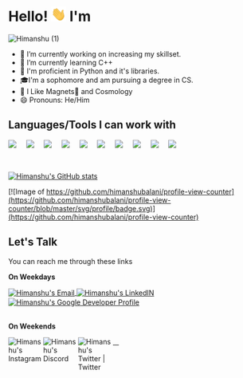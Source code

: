 # Hello! <img src="https://github.com/ABSphreak/ABSphreak/blob/master/gifs/Hi.gif" width="30px"> I'm        

![Himanshu (1)](https://user-images.githubusercontent.com/85930567/130409887-7c0452c9-89ff-4a22-adb3-e3a47e9fbd1d.png)

     
- 🔭 I’m currently working on increasing my skillset.
- 🌱 I’m currently learning C++
- 🥇 I'm proficient in Python and it's libraries.
- 🎓I'm a sophomore and am pursuing a degree in CS.
- 🌟 I Like Magnets🧲 and Cosmology
- 😄 Pronouns: He/Him


## Languages/Tools I can work with
<div align="left"><span>
  
  <img width="40px" src="https://img.icons8.com/color/240/000000/c-programming.png" /> &nbsp;&nbsp;&nbsp;
  <img width="40px" src="https://img.icons8.com/color/240/000000/c-plus-plus-logo.png" /> &nbsp;&nbsp;&nbsp;
  <img width="40px" src="https://img.icons8.com/color/48/000000/python--v1.png"/> &nbsp;&nbsp;&nbsp;
  <img width="40px" src="https://img.icons8.com/color/48/000000/flutter.png"/> &nbsp;&nbsp;&nbsp;
  <img width="40px" src="https://img.icons8.com/color/48/000000/html-5.png"/> &nbsp;&nbsp;&nbsp;
  <img width="40px" src="https://img.icons8.com/color/48/000000/css3.png"/> &nbsp;&nbsp;&nbsp;
  <img width="40px" src="https://img.icons8.com/office/80/000000/markdown.png"/> &nbsp;&nbsp;&nbsp;
  <img width="40px" src="https://img.icons8.com/color/144/000000/windows-10.png"/> &nbsp;&nbsp;&nbsp;
  <img width="40px" src="https://img.icons8.com/fluency/144/000000/visual-studio-code-2019.png"/> &nbsp;&nbsp;&nbsp;
  <img width="40px" src="https://img.icons8.com/color/48/000000/android-studio--v3.png"/>

  </br>
     
     
[![Himanshu's GitHub stats](https://github-readme-stats.vercel.app/api?username=himanshubalani&show_icons=true&theme=outrun)](https://github.com/anuraghazra/github-readme-stats)
     
[![Image of https://github.com/himanshubalani/profile-view-counter](https://github.com/himanshubalani/profile-view-counter/blob/master/svg/profile/badge.svg)](https://github.com/himanshubalani/profile-view-counter)




     
## Let's Talk

You can reach me through these links

**On Weekdays**
   
<a href="mailto:himanshubalaniworks@gmail.com">
  <img align="center" alt="Himanshu's Email" width="60px" src="https://user-images.githubusercontent.com/85930567/132117835-c3abdd19-8336-4f45-a08e-65fa9419b9d4.gif" />
</a> 
<a href="https://www.linkedin.com/in/himanshubalani/">
  <img align="center" alt="Himanshu's LinkedIN" width="70px" src="https://user-images.githubusercontent.com/85930567/132117922-9ab7a77e-8a5a-4d1e-b3f6-7e11121ac412.gif" />
</a>
<a href="https://g.dev/himanshubalani">
  <img align="center" alt="Himanshu's Google Developer Profile" width="70px" src="https://user-images.githubusercontent.com/85930567/147275833-71fc910c-e460-49d4-8d5e-6882cd104538.png" />
</a>

</br>  
</br>


**On Weekends**

 <a href="https://instagram.com/himanshubalani">
  <img align="left" alt="Himanshu's Instagram" width="70px" src="https://user-images.githubusercontent.com/85930567/132117999-40894dbc-6937-4eb4-b95f-9b71a5527581.gif" />
</a> 
<a href="https://discordapp.com/users/759807486831099928">
  <img align = "left" alt="Himanshu's Discord" width="70px" src="https://user-images.githubusercontent.com/85930567/132117931-291284ca-2d7f-48f2-bd29-ca4223017e99.gif" />
</a> 
<a href="https://twitter.com/himanshubalani5">
  <img align="left" alt="Himanshu's Twitter | Twitter" width="70px" src="https://user-images.githubusercontent.com/85930567/132118046-9f348a79-f52f-43a9-a871-21def0976d07.gif" /> &nbsp;&nbsp;&nbsp;
</a>
</br>
